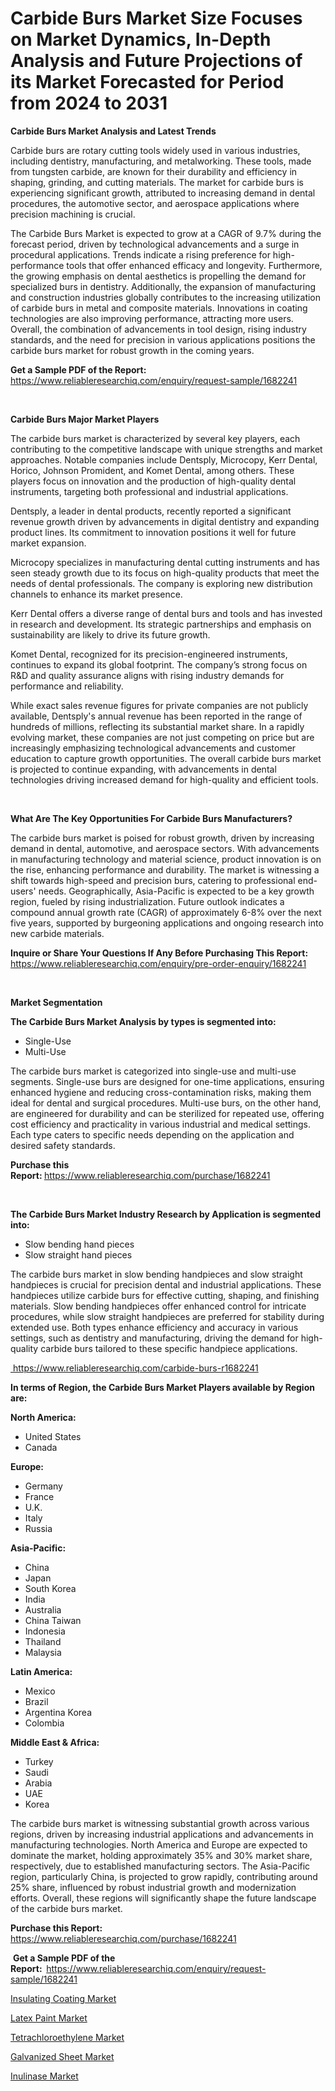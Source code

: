 <p><h1>Carbide Burs Market Size Focuses on Market Dynamics, In-Depth Analysis and Future Projections of its Market Forecasted for Period from 2024 to 2031</h1></p><p><strong>Carbide Burs Market Analysis and Latest Trends</strong></p>
<p><p>Carbide burs are rotary cutting tools widely used in various industries, including dentistry, manufacturing, and metalworking. These tools, made from tungsten carbide, are known for their durability and efficiency in shaping, grinding, and cutting materials. The market for carbide burs is experiencing significant growth, attributed to increasing demand in dental procedures, the automotive sector, and aerospace applications where precision machining is crucial.</p><p>The Carbide Burs Market is expected to grow at a CAGR of 9.7% during the forecast period, driven by technological advancements and a surge in procedural applications. Trends indicate a rising preference for high-performance tools that offer enhanced efficacy and longevity. Furthermore, the growing emphasis on dental aesthetics is propelling the demand for specialized burs in dentistry. Additionally, the expansion of manufacturing and construction industries globally contributes to the increasing utilization of carbide burs in metal and composite materials. Innovations in coating technologies are also improving performance, attracting more users. Overall, the combination of advancements in tool design, rising industry standards, and the need for precision in various applications positions the carbide burs market for robust growth in the coming years.</p></p>
<p><strong>Get a Sample PDF of the Report:&nbsp;</strong> <a href="https://www.reliableresearchiq.com/enquiry/request-sample/1682241?utm_campaign=1834&utm_medium=2&utm_source=Github&utm_content=ia&utm_term=11122024&utm_id=carbide-burs">https://www.reliableresearchiq.com/enquiry/request-sample/1682241</a></p>
<p>&nbsp;</p>
<p><strong>Carbide Burs Major Market Players</strong></p>
<p><p>The carbide burs market is characterized by several key players, each contributing to the competitive landscape with unique strengths and market approaches. Notable companies include Dentsply, Microcopy, Kerr Dental, Horico, Johnson Promident, and Komet Dental, among others. These players focus on innovation and the production of high-quality dental instruments, targeting both professional and industrial applications.</p><p>Dentsply, a leader in dental products, recently reported a significant revenue growth driven by advancements in digital dentistry and expanding product lines. Its commitment to innovation positions it well for future market expansion.</p><p>Microcopy specializes in manufacturing dental cutting instruments and has seen steady growth due to its focus on high-quality products that meet the needs of dental professionals. The company is exploring new distribution channels to enhance its market presence.</p><p>Kerr Dental offers a diverse range of dental burs and tools and has invested in research and development. Its strategic partnerships and emphasis on sustainability are likely to drive its future growth.</p><p>Komet Dental, recognized for its precision-engineered instruments, continues to expand its global footprint. The company’s strong focus on R&D and quality assurance aligns with rising industry demands for performance and reliability.</p><p>While exact sales revenue figures for private companies are not publicly available, Dentsply's annual revenue has been reported in the range of hundreds of millions, reflecting its substantial market share. In a rapidly evolving market, these companies are not just competing on price but are increasingly emphasizing technological advancements and customer education to capture growth opportunities. The overall carbide burs market is projected to continue expanding, with advancements in dental technologies driving increased demand for high-quality and efficient tools.</p></p>
<p>&nbsp;</p>
<p><strong>What Are The Key Opportunities For Carbide Burs Manufacturers?</strong></p>
<p><p>The carbide burs market is poised for robust growth, driven by increasing demand in dental, automotive, and aerospace sectors. With advancements in manufacturing technology and material science, product innovation is on the rise, enhancing performance and durability. The market is witnessing a shift towards high-speed and precision burs, catering to professional end-users' needs. Geographically, Asia-Pacific is expected to be a key growth region, fueled by rising industrialization. Future outlook indicates a compound annual growth rate (CAGR) of approximately 6-8% over the next five years, supported by burgeoning applications and ongoing research into new carbide materials.</p></p>
<p><strong>Inquire or Share Your Questions If Any Before Purchasing This Report:</strong> <a href="https://www.reliableresearchiq.com/enquiry/pre-order-enquiry/1682241?utm_campaign=1834&utm_medium=2&utm_source=Github&utm_content=ia&utm_term=11122024&utm_id=carbide-burs">https://www.reliableresearchiq.com/enquiry/pre-order-enquiry/1682241</a></p>
<p>&nbsp;</p>
<p><strong>Market Segmentation</strong></p>
<p><strong>The Carbide Burs Market Analysis by types is segmented into:</strong></p>
<p><ul><li>Single-Use</li><li>Multi-Use</li></ul></p>
<p><p>The carbide burs market is categorized into single-use and multi-use segments. Single-use burs are designed for one-time applications, ensuring enhanced hygiene and reducing cross-contamination risks, making them ideal for dental and surgical procedures. Multi-use burs, on the other hand, are engineered for durability and can be sterilized for repeated use, offering cost efficiency and practicality in various industrial and medical settings. Each type caters to specific needs depending on the application and desired safety standards.</p></p>
<p><strong>Purchase this Report:&nbsp;</strong><a href="https://www.reliableresearchiq.com/purchase/1682241?utm_campaign=1834&utm_medium=2&utm_source=Github&utm_content=ia&utm_term=11122024&utm_id=carbide-burs">https://www.reliableresearchiq.com/purchase/1682241</a></p>
<p>&nbsp;</p>
<p><strong>The Carbide Burs Market Industry Research by Application is segmented into:</strong></p>
<p><ul><li>Slow bending hand pieces</li><li>Slow straight hand pieces</li></ul></p>
<p><p>The carbide burs market in slow bending handpieces and slow straight handpieces is crucial for precision dental and industrial applications. These handpieces utilize carbide burs for effective cutting, shaping, and finishing materials. Slow bending handpieces offer enhanced control for intricate procedures, while slow straight handpieces are preferred for stability during extended use. Both types enhance efficiency and accuracy in various settings, such as dentistry and manufacturing, driving the demand for high-quality carbide burs tailored to these specific handpiece applications.</p></p>
<p><a href="https://www.reliableresearchiq.com/carbide-burs-r1682241?utm_campaign=1834&utm_medium=2&utm_source=Github&utm_content=ia&utm_term=11122024&utm_id=carbide-burs">&nbsp;https://www.reliableresearchiq.com/carbide-burs-r1682241</a></p>
<p><strong>In terms of Region, the Carbide Burs Market Players available by Region are:</strong></p>
<p>
    <p> <strong> North America: </strong>
        <ul>
            <li>United States</li>
            <li>Canada</li>
        </ul>
        </p> 
    <p> <strong> Europe: </strong>
        <ul>
            <li>Germany</li>
            <li>France</li>
            <li>U.K.</li>
            <li>Italy</li>
            <li>Russia</li>
        </ul>
        </p> 
    <p> <strong> Asia-Pacific: </strong>
        <ul>
            <li>China</li>
            <li>Japan</li>
            <li>South Korea</li>
            <li>India</li>
            <li>Australia</li>
            <li>China Taiwan</li>
            <li>Indonesia</li>
            <li>Thailand</li>
            <li>Malaysia</li>
        </ul>
        </p> 
    <p> <strong> Latin America: </strong>
        <ul>
            <li>Mexico</li>
            <li>Brazil</li>
            <li>Argentina Korea</li>
            <li>Colombia</li>
        </ul>
        </p> 
    <p> <strong> Middle East & Africa: </strong>
        <ul>
            <li>Turkey</li>
            <li>Saudi</li>
            <li>Arabia</li>
            <li>UAE</li>
            <li>Korea</li>
        </ul>
    </p>
    </p>
<p><p>The carbide burs market is witnessing substantial growth across various regions, driven by increasing industrial applications and advancements in manufacturing technologies. North America and Europe are expected to dominate the market, holding approximately 35% and 30% market share, respectively, due to established manufacturing sectors. The Asia-Pacific region, particularly China, is projected to grow rapidly, contributing around 25% share, influenced by robust industrial growth and modernization efforts. Overall, these regions will significantly shape the future landscape of the carbide burs market.</p></p>
<p><strong>Purchase this Report: </strong><a href="https://www.reliableresearchiq.com/purchase/1682241?utm_campaign=1834&utm_medium=2&utm_source=Github&utm_content=ia&utm_term=11122024&utm_id=carbide-burs">https://www.reliableresearchiq.com/purchase/1682241</a></p>
<p>&nbsp;<strong>Get a Sample PDF of the Report:&nbsp;&nbsp;</strong><a href="https://www.reliableresearchiq.com/enquiry/request-sample/1682241?utm_campaign=1834&utm_medium=2&utm_source=Github&utm_content=ia&utm_term=11122024&utm_id=carbide-burs">https://www.reliableresearchiq.com/enquiry/request-sample/1682241</a></p>
<p><strong></strong></p>
<p><p><a href="https://www.linkedin.com/pulse/res-insight-dial-qultf?utm_campaign=1834&utm_medium=2&utm_source=Github&utm_content=ia&utm_term=11122024&utm_id=carbide-burs">Insulating Coating Market</a></p><p><a href="https://www.linkedin.com/pulse/late-mark-research-ceirf?utm_campaign=1834&utm_medium=2&utm_source=Github&utm_content=ia&utm_term=11122024&utm_id=carbide-burs">Latex Paint Market</a></p><p><a href="https://www.linkedin.com/pulse/p-factrackr-ho6he?utm_campaign=1834&utm_medium=2&utm_source=Github&utm_content=ia&utm_term=11122024&utm_id=carbide-burs">Tetrachloroethylene Market</a></p><p><a href="https://www.linkedin.com/pulse/galvanized-sheet-market-analysis-report-forecasts-trends-dfisc?utm_campaign=1834&utm_medium=2&utm_source=Github&utm_content=ia&utm_term=11122024&utm_id=carbide-burs">Galvanized Sheet Market</a></p><p><a href="https://www.linkedin.com/pulse/inulinase-market-insights-cover-both-historical-trends-xjnvc?utm_campaign=1834&utm_medium=2&utm_source=Github&utm_content=ia&utm_term=11122024&utm_id=carbide-burs">Inulinase Market</a></p></p>